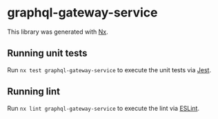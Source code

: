 # graphql-gateway-service

This library was generated with [Nx](https://nx.dev).

## Running unit tests

Run `nx test graphql-gateway-service` to execute the unit tests via [Jest](https://jestjs.io).

## Running lint

Run `nx lint graphql-gateway-service` to execute the lint via [ESLint](https://eslint.org/).
